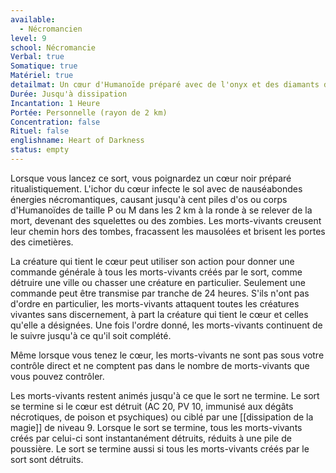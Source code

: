 ```yaml
---
available:
  - Nécromancien
level: 9
school: Nécromancie
Verbal: true
Somatique: true
Matériel: true
detailmat: Un cœur d'Humanoïde préparé avec de l'onyx et des diamants d'une valeur d'au moins 10000 PO
Durée: Jusqu'à dissipation
Incantation: 1 Heure
Portée: Personnelle (rayon de 2 km)
Concentration: false
Rituel: false
englishname: Heart of Darkness
status: empty
---
```

Lorsque vous lancez ce sort, vous poignardez un cœur noir préparé ritualistiquement. L'ichor du cœur infecte le sol avec de nauséabondes énergies nécromantiques, causant jusqu'à cent piles d'os ou corps d'Humanoïdes de taille P ou M dans les 2 km à la ronde à se relever de la mort, devenant des squelettes ou des zombies. Les morts-vivants creusent leur chemin hors des tombes, fracassent les mausolées et brisent les portes des cimetières. 

La créature qui tient le cœur peut utiliser son action pour donner une commande générale à tous les morts-vivants créés par le sort, comme détruire une ville ou chasser une créature en particulier. Seulement une commande peut être transmise par tranche de 24 heures. S'ils n'ont pas d'ordre en particulier, les morts-vivants attaquent toutes les créatures vivantes sans discernement, à part la créature qui tient le cœur et celles qu'elle a désignées. Une fois l'ordre donné, les morts-vivants continuent de le suivre jusqu'à ce qu'il soit complété.

Même lorsque vous tenez le cœur, les morts-vivants ne sont pas sous votre contrôle direct et ne comptent pas dans le nombre de morts-vivants que vous pouvez contrôler.

Les morts-vivants restent animés jusqu'à ce que le sort ne termine. Le sort se termine si le cœur est détruit (AC 20, PV 10, immunisé aux dégâts nécrotiques, de poison et psychiques) ou ciblé par une [[dissipation de la magie]] de niveau 9. Lorsque le sort se termine, tous les morts-vivants créés par celui-ci sont instantanément détruits, réduits à une pile de poussière. Le sort se termine aussi si tous les morts-vivants créés par le sort sont détruits.